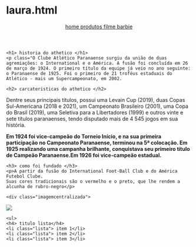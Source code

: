 # laura.html
<!DOCTYPE html>
<html lang="pt-br">
<head>
    <meta charset="UTF-8">
    <meta http-equiv="X-UA-Compatible" content="IE=edge">
    <meta name="viewport" content="width=device-width, initial-scale=1.0">
    <title>título estrutural que aparece na aba do navegador</title>
    <link rel="stylesheet" href="laura.css">
</head>

<body> 
    <header>
        <nav>
<a href="index.html"> home </a>
<a href="produtos.html"> produtos </a>
        <a href="https://www.youtube.com/watch?v=odS4_rGOQ9I"> filme barbie </a>
        </nav>
    </header>
    
    <h1> historia do athetico </h1>
    <p class="O Clube Atlético Paranaense surgiu da união de duas agremiações: o International e o América. A fusão foi concluída em 26 de março de 1924. O primeiro título da equipe já veio no ano seguinte: o Paranaense de 1925. Foi o primeiro de 21 troféus estaduais do Atlético - mais um Supercampeonato, em 2002.
    
    <h2> carcateristicas do athetico </h2>
<p> Dentre seus principais títulos, possui uma Levain Cup (2019), duas Copas Sul-Americana (2018 e 2021), um Campeonato Brasileiro (2001), uma Copa do Brasil (2019), uma Seletiva para a Libertadores (1999) e outros vinte e sete títulos paranaenses, tendo disputado mais de 4 545 jogos em sua história. </p>
<p> <strong> Em 1924 foi vice-campeão do Torneio Início, e na sua primeira participação no Campeonato Paranaense, terminou na 5ª colocação.
Em 1925 realizando uma campanha brilhante, conquistava seu primeiro título de Campeão Paranaense.Em 1926 foi vice-campeão estadual.</strong> </p>
    
    <h3> como foi fundado </h3>
    <p>A partir da fusão do International Foot-Ball Club e do América Futebol Clube.
    Suas cores tradicionais são o vermelho e o preto, que lhe rendem a alcunha de rubro-negro</p>
    
    <div class="imagemcentralizada">
<img class="imagem1" src="abertura.webp">
    </div>

    <ul>
    <h4> titulo lista</h4>
    <li class="lista"> item 1</li>
    <li class="lista"> item 2</li>
    <li class="lista"> item 3</li>
</ul>

</body>
</html>
